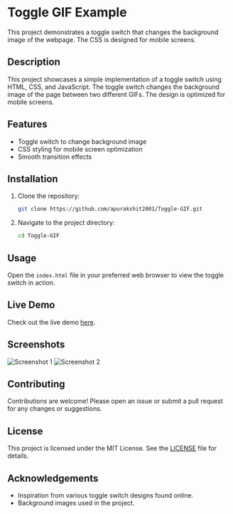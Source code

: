 # Toggle GIF Example

This project demonstrates a toggle switch that changes the background image of the webpage. The CSS is designed for mobile screens.

## Description

This project showcases a simple implementation of a toggle switch using HTML, CSS, and JavaScript. The toggle switch changes the background image of the page between two different GIFs. The design is optimized for mobile screens.

## Features

- Toggle switch to change background image
- CSS styling for mobile screen optimization
- Smooth transition effects

## Installation

1. Clone the repository:
    ```sh
    git clone https://github.com/apurakshit2001/Toggle-GIF.git
    ```
2. Navigate to the project directory:
    ```sh
    cd Toggle-GIF
    ```

## Usage

Open the `index.html` file in your preferred web browser to view the toggle switch in action.

## Live Demo

Check out the live demo [here](https://apurakshit2001.github.io/Toggle-GIF/).

## Screenshots


![Screenshot 1](https://github.com/user-attachments/assets/63180791-d087-46f6-b139-be747eab326d)
![Screenshot 2](https://github.com/user-attachments/assets/697db4f4-3a4d-45c1-b922-c4f00be75ae4)

## Contributing

Contributions are welcome! Please open an issue or submit a pull request for any changes or suggestions.

## License

This project is licensed under the MIT License. See the [LICENSE](LICENSE) file for details.

## Acknowledgements

- Inspiration from various toggle switch designs found online.
- Background images used in the project.

